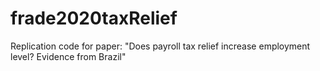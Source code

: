 # frade2020taxRelief
Replication code for paper: "Does payroll tax relief increase employment level? Evidence from Brazil" 
